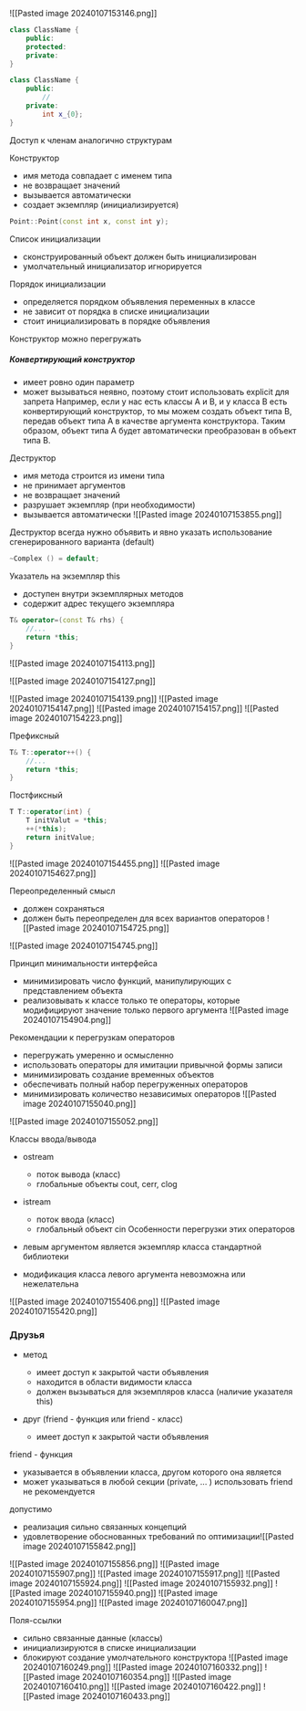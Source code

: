 ![[Pasted image 20240107153146.png]]

```cpp
class ClassName {
	public:
	protected:
	private:
}
```
```cpp
class ClassName {
	public:
		//
	private:
		int x_{0};
}
```

Доступ к членам аналогично структурам

Конструктор

- имя метода совпадает с именем типа
- не возвращает значений
- вызывается автоматически
- создает экземпляр (инициализируется)

```cpp
Point::Point(const int x, const int y);
```

Список инициализации

- сконструированный объект должен быть инициализирован
- умолчательный инициализатор игнорируется

Порядок инициализации

- определяется порядком объявления переменных в классе
- не зависит от порядка в списке инициализации
- стоит инициализировать в порядке объявления

Конструктор можно перегружать

##### Конвертирующий конструктор 
- имеет ровно один параметр
- может вызываться неявно, поэтому стоит использовать explicit для запрета
Например, если у нас есть классы A и B, и у класса B есть конвертирующий конструктор, то мы можем создать объект типа B, передав объект типа A в качестве аргумента конструктора. Таким образом, объект типа A будет автоматически преобразован в объект типа B.

Деструктор

- имя метода строится из имени типа
- не принимает аргументов
- не возвращает значений
- разрушает экземпляр (при необходимости)
- вызывается автоматически
![[Pasted image 20240107153855.png]]

Деструктор всегда нужно объявить и явно указать использование сгенерированного варианта (default) 
```cpp
~Complex () = default;
```

Указатель на экземпляр this

- доступен внутри экземплярных методов
- содержит адрес текущего экземпляра
```cpp
T& operator=(const T& rhs) {
	//...
	return *this;
}
```
![[Pasted image 20240107154113.png]]

![[Pasted image 20240107154127.png]]

![[Pasted image 20240107154139.png]]
![[Pasted image 20240107154147.png]]
![[Pasted image 20240107154157.png]]
![[Pasted image 20240107154223.png]]

Префиксный
```cpp
T& T::operator++() {
	//...
	return *this;
}
```
Постфиксный
```cpp
T T::operator(int) {
	T initValut = *this;
	++(*this);
	return initValue;
}
```

![[Pasted image 20240107154455.png]]
![[Pasted image 20240107154627.png]]

Переопределенный смысл

- должен сохраняться
- должен быть переопределен для всех вариантов операторов
![[Pasted image 20240107154725.png]]

![[Pasted image 20240107154745.png]]

Принцип минимальности интерфейса

- минимизировать число функций, манипулирующих с представлением объекта
- реализовывать к классе только те операторы, которые модифицируют значение только первого аргумента
![[Pasted image 20240107154904.png]]

Рекомендации к перегрузкам операторов

- перегружать умеренно и осмысленно
- использовать операторы для имитации привычной формы записи
- минимизировать создание временных объектов
- обеспечивать полный набор перегруженных операторов
- минимизировать количество независимых операторов
![[Pasted image 20240107155040.png]]

![[Pasted image 20240107155052.png]]


Классы ввода/вывода

- ostream
  - поток вывода (класс)
  - глобальные объекты cout, cerr, clog
- istream
  - поток ввода (класс)
  - глобальный объект cin
Особенности перегрузки этих операторов

- левым аргументом является экземпляр класса стандартной библиотеки
- модификация класса левого аргумента невозможна или нежелательна

![[Pasted image 20240107155406.png]]
![[Pasted image 20240107155420.png]]

### Друзья

- метод
  - имеет доступ к закрытой части объявления
  - находится в области видимости класса
  - должен вызываться для экземпляров класса (наличие указателя this)

- друг (friend - функция или friend - класс) 
  - имеет доступ к закрытой части объявления

friend - функция
- указывается в объявлении класса, другом которого она является
- может указываться в любой секции (private, ... )
использовать friend не рекомендуется

допустимо
- реализация сильно связанных концепций
- удовлетворение обоснованных требований по оптимизации![[Pasted image 20240107155842.png]]

![[Pasted image 20240107155856.png]]
![[Pasted image 20240107155907.png]]
![[Pasted image 20240107155917.png]]
![[Pasted image 20240107155924.png]]
![[Pasted image 20240107155932.png]]
![[Pasted image 20240107155940.png]]
![[Pasted image 20240107155954.png]]
![[Pasted image 20240107160047.png]]

Поля-ссылки

- сильно связанные данные (классы)
- инициализируются в списке инициализации
- блокируют создание умолчательного конструктора 
![[Pasted image 20240107160249.png]]
![[Pasted image 20240107160332.png]]
![[Pasted image 20240107160354.png]]
![[Pasted image 20240107160410.png]]
![[Pasted image 20240107160422.png]]
![[Pasted image 20240107160433.png]]
